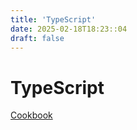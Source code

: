 ```yaml
---
title: 'TypeScript'
date: 2025-02-18T18:23::04
draft: false
---
```


# TypeScript

[Cookbook](TypeScript%20ca2b6510e8bf4dd7aa24b2fcbd015fbe/Cookbook%20a71251bf097c4f6d8e0d547da0be4871.md)
